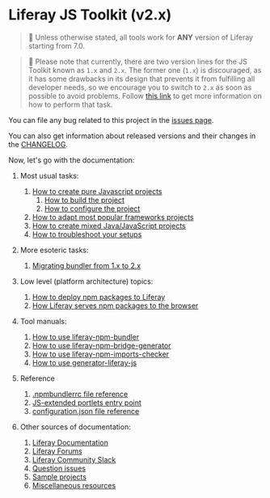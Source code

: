 # Liferay JS Toolkit (v2.x)

> 👀 Unless otherwise stated, all tools work for **ANY** version of Liferay starting from 7.0.

> 👀 Please note that currently, there are two version lines for the JS Toolkit known as `1.x` and `2.x`. The former one (`1.x`) is discouraged, as it has some drawbacks in its design that prevents it from fulfilling all developer needs, so we encourage you to switch to `2.x` as soon as possible to avoid problems. Follow [this link](./Migrating-bundler-from-1.x-to-2.x.md) to get more information on how to perform that task.

You can file any bug related to this project in the [issues page](https://github.com/liferay/liferay-frontend-projects/issues?q=is%3Aissue+is%3Aopen+label%3Ajs-toolkit+label%3A2.x).

You can also get information about released versions and their changes in the [CHANGELOG](../CHANGELOG.md).

Now, let's go with the documentation:

1. Most usual tasks:

    1. [How to create pure Javascript projects](./How-to-use-generator-liferay-js.md)
        1. [How to build the project](./Running-build-npm-scripts.md)
        2. [How to configure the project](./Configuring-pure-javascript-projects.md)
    2. [How to adapt most popular frameworks projects](How-to-adapt-most-popular-frameworks-projects.md)
    3. [How to create mixed Java/JavaScript projects](How-to-create-mixed-Java-JavaScript-projects.md)
    4. [How to troubleshoot your setups](How-to-troubleshoot-your-setups.md)

2. More esoteric tasks:

    1. [Migrating bundler from 1.x to 2.x](Migrating-bundler-from-1.x-to-2.x.md)

3. Low level (platform architecture) topics:

    1. [How to deploy npm packages to Liferay](How-to-deploy-npm-packages-to-Liferay.md)
    2. [How Liferay serves npm packages to the browser](How-Liferay-serves-npm-packages-to-the-browser.md)

4. Tool manuals:

    1. [How to use liferay-npm-bundler](How-to-use-liferay-npm-bundler.md)
    2. [How to use liferay-npm-bridge-generator](How-to-use-liferay-npm-bridge-generator.md)
    3. [How to use liferay-npm-imports-checker](How-to-use-liferay-npm-imports-checker.md)
    4. [How to use generator-liferay-js](How-to-use-generator-liferay-js.md)

5. Reference

    1. [.npmbundlerrc file reference](.npmbundlerrc-file-reference.md)
    2. [JS-extended portlets entry point](JS-extended-portlets-entry-point.md)
    3. [configuration.json file reference](configuration.json-file-reference.md)

6. Other sources of documentation:

    1. [Liferay Documentation](https://dev.liferay.com/develop/tutorials/-/knowledge_base/7-0/using-npm-in-your-portlets)
    2. [Liferay Forums](https://web.liferay.com/community/forums/-/message_boards/category/8408627)
    3. [Liferay Community Slack](https://liferay-community.slack.com/)
    4. [Question issues](https://github.com/liferay/liferay-frontend-projects/issues?q=is%3Aissue+is%3Aopen+label%3Ajs-toolkit+label%3A2.x+label%3Aquestion)
    5. [Sample projects](Sample-projects.md)
    6. [Miscellaneous resources](Miscellaneous-resources.md)
